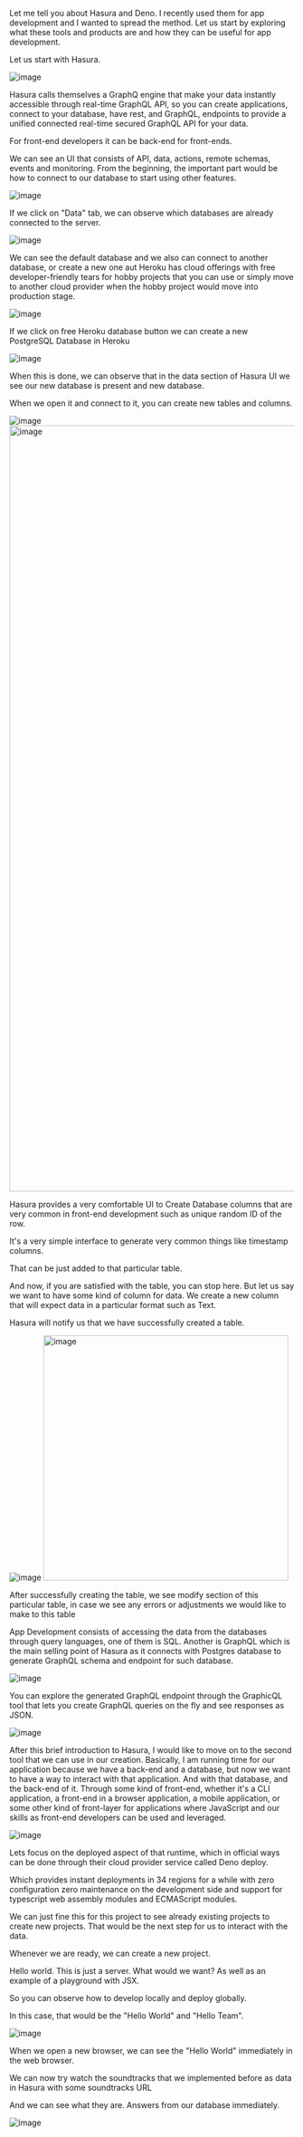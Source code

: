 Let me tell you about Hasura and Deno. I recently used them for app development and I wanted to spread the method. Let us start by exploring what these tools and products are and how they can be useful for app development.

Let us start with Hasura. 

![image](https://user-images.githubusercontent.com/11357486/186637730-5c80a8eb-cdbd-4d62-8f34-462d70d50372.png)

Hasura calls themselves a GraphQ engine that make your data instantly accessible through real-time GraphQL API, so you can create applications, connect to your database, have rest, and GraphQL, endpoints to provide a unified connected real-time secured GraphQL API for your data. 

For front-end developers it can be back-end for front-ends.

We can see an UI that consists of API, data, actions, remote schemas, events and monitoring. From the beginning, the important part would be how to connect to our database to start using other features.

![image](https://user-images.githubusercontent.com/11357486/186637816-936a07cf-82f9-4f95-9736-2b40ffc6cd73.png)


If we click on "Data" tab, we can observe which databases are already connected to the server.

![image](https://user-images.githubusercontent.com/11357486/186637849-d55e8d35-9d45-462b-8251-7889fe50823f.png)


We can see the default database and we also can connect to another database, or create a new one aut
Heroku has cloud offerings with free developer-friendly tears for hobby projects that you can use or  simply move to another cloud provider when the hobby project would move into production stage.

![image](https://user-images.githubusercontent.com/11357486/186637921-512b91c1-b168-4848-b5b3-8ca4ef0780d8.png)


If we click on free Heroku database button we can create a new PostgreSQL Database in Heroku


![image](https://user-images.githubusercontent.com/11357486/186637975-437978a4-0e44-42a0-bd30-516399138b7d.png)

When this is done, we can observe that in the data section of Hasura UI we see our new database is present and new database.

When we open it and connect to it, you can create new tables and columns.


![image](https://user-images.githubusercontent.com/11357486/186638023-2ec6f071-549b-425d-b196-3ee3c6527826.png)
<img width="1353" alt="image" src="https://user-images.githubusercontent.com/11357486/186638144-36babab9-218f-4af3-adcd-c8c769bacfeb.png">

Hasura provides a very comfortable UI to Create Database columns that are very common in front-end development such as unique random ID of the row.

It's a very simple interface to generate very common things like timestamp columns.

That can be just added to that particular table.

And now, if you are satisfied with the table, you can stop here. But let us say we want to have some kind of column for data. We create a new column that will expect data in a particular format such as Text.

Hasura will notify us that we have successfully created a table.

![image](https://user-images.githubusercontent.com/11357486/186638262-a30f9f4c-bf33-4a50-8690-06493b12df62.png)
<img width="433" alt="image" src="https://user-images.githubusercontent.com/11357486/186638387-10fd6a5e-d756-4086-8008-cbd667692275.png">

After successfully creating the table, we see modify section of this particular table, in case we see any errors or adjustments we  would like to make to this table

App Development consists of accessing the data from the databases through query languages, one of them is SQL. Another is GraphQL which is the main selling point of Hasura as it connects with Postgres database to generate GraphQL schema and endpoint for such database.


![image](https://user-images.githubusercontent.com/11357486/186638512-132efa19-473a-4d4d-945f-9f271f029270.png)

You can explore the generated GraphQL endpoint through the GraphicQL tool that lets you create GraphQL queries on the fly and see responses as JSON.


![image](https://user-images.githubusercontent.com/11357486/186638620-413e2467-0c15-4538-addb-59263562c757.png)


After this brief introduction to Hasura, I would like to move on to the second tool that we can use in our creation. Basically, I am running time for our application because we have a back-end and a database, but now we want to have a way to interact with that application. And with that database, and the back-end of it. Through some kind of front-end, whether it's a CLI application, a front-end in a browser application, a mobile application, or some other kind of front-layer for applications where JavaScript and our skills as front-end developers can be used and leveraged.

![image](https://user-images.githubusercontent.com/11357486/186638744-4d3b2db7-c56a-47d5-8878-fe3a6bc30eec.png)


Lets focus on the deployed aspect of that runtime, which in official ways can be done through their cloud provider service called Deno deploy.

Which provides instant deployments in 34 regions for a while with zero configuration zero maintenance on the development side and support for typescript web assembly modules and ECMAScript modules.

We can just fine this for this project to see already existing projects to create new projects. That would be the next step for us to interact with the data.

Whenever we are ready, we can create a new project.


Hello world. This is just a server. What would we want? As well as an example of a playground with JSX.



So you can observe how to develop locally and deploy globally.


In this case, that would be the "Hello World" and "Hello Team".

![image](https://user-images.githubusercontent.com/11357486/186638837-63063785-3a87-404e-8f04-e8019de8047c.png)


When we open a new browser, we can see the "Hello World" immediately in the web browser.


We can now try watch the soundtracks that we implemented before as data in Hasura with some soundtracks URL

And we can see what they are. Answers from our database immediately.

![image](https://user-images.githubusercontent.com/11357486/186638953-26deda59-98c7-4a1f-8dfe-693be92157cc.png)


